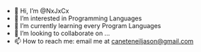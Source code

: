 - 👋 Hi, I’m @NxJxCx
- 👀 I’m interested in Programming Languages
- 🌱 I’m currently learning every Program Languages
- 💞️ I’m looking to collaborate on ...
- 📫 How to reach me: email me at caneteneiljason@gmail.com

<!---
NxJxCx/NxJxCx is a ✨ special ✨ repository because its `README.md` (this file) appears on your GitHub profile.
You can click the Preview link to take a look at your changes.
--->

